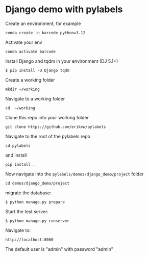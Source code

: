 Django demo with pylabels
=========================

Create an environment, for example

    conda create -n barcode python=3.12

Activate your env

    conda activate barcode

Install Django and tqdm in your environment (DJ 5.1+)

    $ pip install -U Django tqdm

Create a working folder

    mkdir ~/working

Navigate to a working folder

    cd  ~/working

Clone this repo into your working folder 

    git clone https://github.com/erikvw/pylabels

Navigate to the root of the pylabels repo

    cd pylabels

and install

    pip install .

Now navigate into the ``pylabels/demos/django_demo/project`` folder

    cd demos/django_demo/project

migrate the database:
    
    $ python manage.py prepare
 
Start the test server:

    $ python manage.py runserver

Navigate to:

    http://localhost:8000

The default user is "admin" with password "admin"    


